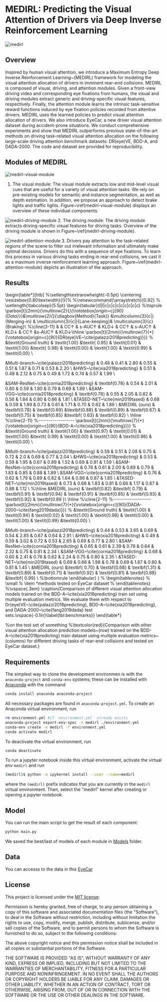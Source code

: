 # MEDIRL: Predicting the Visual Attention of Drivers via Deep Inverse Reinforcement Learning
![medirl](https://github.com/soniabaee/eyeCar/blob/master/figures/figure1.png)

## Overview
Inspired by human visual attention, we introduce a Maximum Entropy Deep Inverse Reinforcement Learning~(MEDIRL) framework for modeling the visual attention allocation of drivers in imminent rear-end collisions. MEDIRL is composed of visual, driving, and attention modules. Given a front-view driving video and corresponding eye fixations from humans, the visual and driving modules extract generic and driving-specific visual features, respectively. Finally, the attention module learns the intrinsic task-sensitive reward functions induced by eye fixation policies recorded from attentive drivers. MEDIRL uses the learned policies to predict visual attention allocation of drivers. We also introduce EyeCar, a new driver visual attention dataset during accident-prone situations. We conduct comprehensive experiments and show that MEDIRL outperforms previous state-of-the-art methods on driving task-related visual attention allocation on the following large-scale driving attention benchmark datasets: DR(eye)VE, BDD-A, and DADA-2000. The code and dataset are provided for reproducibility.

## Modules of MEDIRL
![medirl-visual-module](https://github.com/soniabaee/eyeCar/blob/master/figures/visual.png)
1. The visual module: The visual module extracts low and mid-level visual cues that are useful for a variety of visual attention tasks. We rely on pre-existing models for semantic and instance segmentation, as well as depth estimation. In addition, we propose an approach to detect brake lights and traffic lights. Figure~\ref{medirl-visual-module} displays an overview of these individual components.


![medirl-driving-module](https://github.com/soniabaee/eyeCar/blob/master/figures/driving.png)
2. The driving module: The driving module extracts driving-specific visual features for driving tasks. Overview of the driving module is shown in Figure~\ref{medirl-driving-module}.


![medirl-attention-module](https://github.com/soniabaee/eyeCar/blob/master/figures/attention.png)
3. Drivers pay attention to the task-related regions of the scene to filter out irrelevant information and ultimately make optimal decisions. Drivers do this with a sequence of eye fixations. To learn this process in various driving tasks ending in rear-end collisions, we cast it as a maximum inverse reinforcement learning approach. Figure~\ref{medirl-attention-module} depicts an illustration of the approach.


## Results
\begin{table*}[htb]
%\setlength\extrarowheight{-0.5pt}
\centering
\resizebox{0.80\textwidth}{!}{%
%\renewcommand{\arraystretch}{0.92}
% \setlength{\tabcolsep}{5.5pt}
\begin{tabular}{l|l|c|c|c|c|c|c|c|c|c}
%\toprule
\parbox[t]{2mm}{\multirow{2}{*}{\rotatebox[origin=c]{90}{Data}}}&\multirow{2}{*}{\diagbox{Method}{Task}} &\multicolumn{3}{c|}{Merging-in} & \multicolumn{3}{c|}{Lane-keeping}& \multicolumn{3}{c}{Braking}\\
%\cline{3-11}
           &    &   CC$\uparrow$  &   s-AUC$\uparrow$ & KLD$\downarrow$  & CC$\uparrow$    &   s-AUC$\uparrow$ & KLD$\downarrow$  &   CC$\uparrow$  &s-AUC$\uparrow$ & KLD$\downarrow$\\\hline
\parbox[t]{2mm}{\multirow{7}{*}{\rotatebox[origin=c]{90}{DR(eye)VE~\cite{palazzi2018predicting}}}}
% &\textit{Ground truth}              &  \textit{1.00}   &\textit{ 0.95}  & \textit{0.01} & \textit{1.00}   &\textit{ 0.98} & \textit{0.00}   & \textit{1.00}  & \textit{0.99} & \textit{0.00}   \\

&Multi-branch~\cite{palazzi2018predicting} & 0.48 & 0.41  & 2.80 & 0.55 & 0.51 & 1.87 & 0.71 & 0.53 & 2.20 \\
&HWS~\cite{xia2018predicting}          & 0.51 & 0.48  & 2.12 & 0.75 & 0.49 & 1.72 & 0.74 & 0.57 & 1.99 \\

&SAM-ResNet~\cite{cornia2018predicting}    & \textbf{0.78} & 0.54  & 2.01 & 0.80 & 0.59 & 1.80 & 0.79 & 0.69 & 1.89 \\
&SAM-VGG~\cite{cornia2018predicting}      & \textbf{0.78} & 0.55  & 2.05 & 0.82 & 0.56 & 1.84 & 0.80 & 0.66 & 1.81 \\
&TASED-NET~\cite{min2019tased}      & 0.68 & 0.59  & 1.89 & 0.73 & 0.61  & 1.71 & 0.70 & 0.62  & 1.89 \\
&MEDIRL (ours) & \textbf{0.78} & \textbf{0.69}  &\textbf{0.88} & \textbf{0.89} & \textbf{0.67} & \textbf{0.75} & \textbf{0.85} &\textbf{ 0.63} & \textbf{0.82} \\ \hline %\cline{2-11}
%------------------
\parbox[t]{2mm}{\multirow{7}{*}{\rotatebox[origin=c]{90}{BDD-A~\cite{xia2018predicting}}}}
% &\textit{Ground truth}              &  \textit{1.00}   & \textit{0.97}  & \textit{0.01} & \textit{1.00}   &\textit{ 0.99} & \textit{0.00}   & \textit{1.00}  & \textit{0.98} & \textit{0.00}   \\

&Multi-branch~\cite{palazzi2018predicting} & 0.58 & 0.51  & 2.08 & 0.75 & 0.72 & 2.0  & 0.69 & 0.77 & 2.04 \\
&HWS~\cite{xia2018predicting}          & 0.53 & 0.59  & 1.95 & 0.67 & 0.89 & 1.52 & 0.69 & 0.81 & 1.59 \\
&SAM-ResNet~\cite{cornia2018predicting}   & 0.74 & 0.61  & 2.00 & 0.89 & 0.79 & 1.83 & 0.85 & 0.88 & 1.89 \\
&SAM-VGG~\cite{cornia2018predicting}      & 0.76 & 0.62  & 1.79 & 0.89 & 0.82 & 1.64 & 0.86 & 0.87 & 1.85 \\
&TASED-NET~\cite{min2019tased}      & 0.73 & 0.68  & 1.83 & 0.81 & 0.66  & 1.17 & 0.87 & 0.88  & 1.12 \\
%\hline
&MEDIRL (ours) & \textbf{0.82} &\textbf{ 0.79}  & \textbf{0.91} & \textbf{0.94} & \textbf{0.91} & \textbf{0.85} & \textbf{0.93} & \textbf{0.92} & \textbf{0.89 }\\ \hline %\cline{2-11}
%-------------------
\parbox[t]{2mm}{\multirow{7}{*}{\rotatebox[origin=c]{90}{DADA-2000~\cite{fang2019dada}}}}
% &\textit{Ground truth}             & \textit{1.00}   & \textit{0.94}  & \textit{0.02} & \textit{1.00}   & \textit{0.98} & \textit{0.00}   & \textit{1.00}   & \textit{0.99} &\textit{0.00}   \\

&Multi-branch~\cite{palazzi2018predicting} & 0.44 & 0.53  & 3.65 & 0.69 & 0.54 & 2.85 & 0.67 & 0.64 & 2.91 \\
&HWS~\cite{xia2018predicting}        & 0.49 & 0.59  & 3.02 & 0.72 & 0.53 & 2.65 & 0.69 & 0.77 & 2.80 \\
&SAM-ResNet~\cite{cornia2018predicting}   & 0.65 & 0.61  & 2.39 & 0.78 & 0.64 & 2.32 & 0.75 & 0.81 & 2.34 \\
&SAM-VGG~\cite{cornia2018predicting}    & 0.68 & 0.60  & 2.41 & 0.76 & 0.62 & 2.24 & 0.75 & 0.80 & 2.35 \\
&TASED-NET~\cite{min2019tased}      & 0.69 & 0.66  & 1.98 & 0.78 & 0.69  & 1.87 & 0.80 & 0.81  & 1.45 \\
&MEDIRL (ours) &\textbf{ 0.70} & \textbf{0.68}  & \textbf{1.31} & \textbf{0.89} & \textbf{0.71} & \textbf{0.92} & \textbf{0.81} & \textbf{0.88} &\textbf{ 0.99} \\ 
%\bottomrule
\end{tabular}
}
% \begin{tablenotes}
%       \small
%       \item *methods tested on EyeCar dataset
%     \end{tablenotes}
%\vspace{.3em}
\caption{Comparison of different visual attention allocation models trained on the BDD-A~\cite{xia2018predicting} train set using multiple evaluation metrics. We evaluate them with respect to Dr(eye)VE~\cite{palazzi2018predicting}, BDD-A~\cite{xia2018predicting}, and DADA-2000~\cite{fang2019dada} test sets.\vspace{-0.1in}\label{tbl:benchmarks}}
\end{table*}

%on the test set of something
%\textcolor{red}{Comparison with other visual attention allocation prediction models~(row) trained on the BDD-A~\cite{xia2018predicting} train dataset using multiple evaluation metrics~(columns) for different driving tasks of rear-end collisions and tested on EyeCar dataset.}

## Requirements

The simplest way to clone the development environmen is with the 
`anaconda-project` and `conda-env` systems; these can be installed with [Anaconda](https://www.anaconda.com/) with the command

```bash
conda install anaconda anaconda-project
```

All necessary packages are found in `anaconda-project.yml`. To create an Anaconda virtual environment, run

```bash
rm environment.yml #if `environment.yml` already exists
anaconda-project export-env-spec -n medirl ./environment.yml
conda-env create -n medirl -f environment.yml
conda activate medirl
```

To deactivate the virtual environment, run

```bash
conda deactivate
```


To run a jupyter notebook inside this virtual environment, activate the
virtual env `medirl` and run

```bash
(medirl)$ python -m ipykernel install --user --name=medirl
```

where the `(medirl)` prefix indicates that you are currently in the 
`medirl` virtual environment. Then, select the "medirl" kernel 
after creating or opening a jupyter notebook.


## Model
You can run the main script to get the result of each component:

```bash
python main.py
```
We saved the best/last of models of each module in [Models](https://github.com/soniabaee/eyeCar/tree/master/Models) folder.

## Data
You can accesss to the data in this [EyeCar](https://github.com/soniabaee/eyeCar/tree/master/EyeCar)

## License

This project is licensed under the [MIT license](https://opensource.org/licenses/MIT):


Permission is hereby granted, free of charge, to any person obtaining a copy
of this software and associated documentation files (the "Software"), to deal
in the Software without restriction, including without limitation the rights
to use, copy, modify, merge, publish, distribute, sublicense, and/or sell
copies of the Software, and to permit persons to whom the Software is
furnished to do so, subject to the following conditions:

The above copyright notice and this permission notice shall be included in all
copies or substantial portions of the Software.

THE SOFTWARE IS PROVIDED "AS IS", WITHOUT WARRANTY OF ANY KIND, EXPRESS OR
IMPLIED, INCLUDING BUT NOT LIMITED TO THE WARRANTIES OF MERCHANTABILITY,
FITNESS FOR A PARTICULAR PURPOSE AND NONINFRINGEMENT. IN NO EVENT SHALL THE
AUTHORS OR COPYRIGHT HOLDERS BE LIABLE FOR ANY CLAIM, DAMAGES OR OTHER
LIABILITY, WHETHER IN AN ACTION OF CONTRACT, TORT OR OTHERWISE, ARISING FROM,
OUT OF OR IN CONNECTION WITH THE SOFTWARE OR THE USE OR OTHER DEALINGS IN THE
SOFTWARE.

